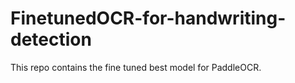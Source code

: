 # FinetunedOCR-for-handwriting-detection
This repo contains the fine tuned best model for PaddleOCR. 
